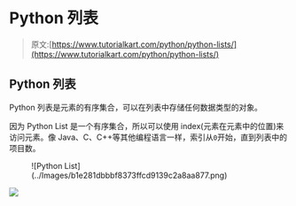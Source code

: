 # Python 列表

> 原文:[https://www.tutorialkart.com/python/python-lists/](https://www.tutorialkart.com/python/python-lists/)

## Python 列表

Python 列表是元素的有序集合，可以在列表中存储任何数据类型的对象。

因为 Python List 是一个有序集合，所以可以使用 index(元素在元素中的位置)来访问元素。像 Java、C、C++等其他编程语言一样，索引从`0`开始，直到列表中的项目数。

<figure class="aligncenter is-resized">![Python List](../Images/b1e281dbbbf8373ffcd9139c2a8aa877.png)</figure>

[![](../Images/925da31b32d6bc3827932f6c8afb11bb.png)](https://www.tutorialkart.com/)